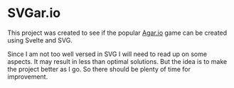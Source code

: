 # SVGar.io

This project was created to see if the popular [Agar.io](https://agar.io) game can be created using Svelte and SVG.

Since I am not too well versed in SVG I will need to read up on some aspects. It may result in less than optimal solutions. But the idea is to make the project better as I go. So there should be plenty of time for improvement.